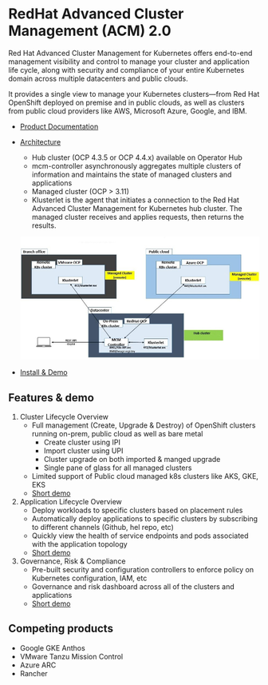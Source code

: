 # RedHat Advanced Cluster Management (ACM) 2.0
Red Hat Advanced Cluster Management for Kubernetes offers end-to-end management visibility and control to manage your cluster and application life cycle, along with security and compliance of your entire Kubernetes domain across multiple datacenters and public clouds.

It provides a single view to manage your Kubernetes clusters—from Red Hat OpenShift deployed on premise and in public clouds, as well as clusters from public cloud providers like AWS, Microsoft Azure, Google, and IBM.

* [Product Documentation](https://access.redhat.com/documentation/en-us/red_hat_advanced_cluster_management_for_kubernetes/2.0/)
* [Architecture](https://access.redhat.com/documentation/en-us/red_hat_advanced_cluster_management_for_kubernetes/2.0/html/about/welcome-to-red-hat-advanced-cluster-management-for-kubernetes#multicluster-architecture)
    * Hub cluster (OCP 4.3.5 or OCP 4.4.x) available on Operator Hub
    * mcm-controller asynchronously aggregates multiple clusters of information and maintains the state of managed clusters and applications
    * Managed cluster (OCP > 3.11)
    * Klusterlet is the agent that initiates a connection to the Red Hat Advanced Cluster Management for Kubernetes hub cluster. The managed cluster receives and applies requests, then returns the results. 

    ![alt text](images/rh-acm.jpg)

* [Install & Demo](https://www.youtube.com/watch?v=4keQWJoFl7A)

## Features & demo
1. Cluster Lifecycle Overview
    * Full management (Create, Upgrade & Destroy) of OpenShift clusters running on-prem, public cloud as well as bare metal
        * Create cluster using IPI
        * Import cluster using UPI
        * Cluster upgrade on both imported & manged upgrade
        * Single pane of glass for all managed clusters 
    * Limited support of Public cloud managed k8s clusters like AKS, GKE, EKS
    * [Short demo]((https://www.youtube.com/watch?v=1q9vVOsdSiw))
2. Application Lifecycle Overview
    * Deploy workloads to specific clusters based on placement rules
    * Automatically deploy applications to specific clusters by subscribing to different channels (Github, hel repo, etc)
    * Quickly view the health of service endpoints and pods associated with the application topology
    * [Short demo]((https://www.youtube.com/watch?v=gKw-bJGYTQw))
3. Governance, Risk & Compliance
    * Pre-built security and configuration controllers to enforce policy on Kubernetes configuration, IAM, etc
    * Governance and risk dashboard across all of the clusters and applications
    * [Short demo]((https://www.youtube.com/watch?v=aaeC2gYV57Q))

## Competing products
* Google GKE Anthos
* VMware Tanzu Mission Control
* Azure ARC
* Rancher